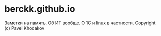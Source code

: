 # berckk.github.io

Заметки на память. Об ИТ вообще. О 1С и linux в частности. Copyright (c) Pavel Khodakov
